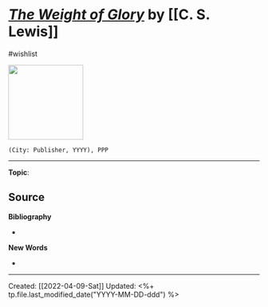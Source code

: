
# [*The Weight of Glory*]() by [[C. S. Lewis]]
#wishlist

<img src="" width=150>

`(City: Publisher, YYYY), PPP`


--- 
**Topic**: 

**Source**
- 


**Bibliography**

- 

**New Words**

- 

---
Created: [[2022-04-09-Sat]]
Updated: <%+ tp.file.last_modified_date("YYYY-MM-DD-ddd") %>
